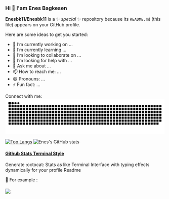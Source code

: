 ### Hi 👋 I'am Enes Bagkesen


**Enesbk11/Enesbk11** is a ✨ _special_ ✨ repository because its `README.md` (this file) appears on your GitHub profile.

Here are some ideas to get you started:

- 🔭 I’m currently working on ...
- 🌱 I’m currently learning ...
- 👯 I’m looking to collaborate on ...
- 🤔 I’m looking for help with ...
- 💬 Ask me about ...
- 📫 How to reach me: ...
- 😄 Pronouns: ...
- ⚡ Fun fact: ...

Connect with me:
<br/>
<img src="https://github.com/Platane/snk/raw/output/github-contribution-grid-snake.svg" alt="" style="max-width: 100%;">


[![Top Langs](https://github-readme-stats.vercel.app/api/top-langs/?username=Enesbk11&hide_progress=true)](https://github.com/Enesbk11/github-readme-stats)
![Enes's GitHub stats](https://github-readme-stats.vercel.app/api?username=Enesbk11&show_icons=true&theme=vue-dark)


####  [Github Stats Terminal Style](https://github.com/Enesbk11/github-stats-terminal-style)

Generate :octocat: Stats as like Terminal Interface with typing effects dynamically for your profile Readme

📍 For example : &nbsp;

<img src="https://raw.githubusercontent.com/Enesbk11/github-stats-terminal-style/master/github_stats.svg" style="max-width: 100%;" align="middle">
